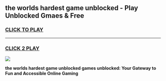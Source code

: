 
## the worlds hardest game unblocked - Play Unblocked Gmaes & Free
<h3>
<a href="https://news.freeplayer.one?title=the_worlds_hardest_game_unblocked&ref=16F">CLICK TO PLAY</a></h3>
<hr>

<h3>
<a href="https://news.freeplayer.one?title=the_worlds_hardest_game_unblocked&ref=16F">CLICK 2 PLAY</a>
  
</h3>

<a href="https://news.freeplayer.one?title=the_worlds_hardest_game_unblocked&ref=16F/"><img src="https://clearcache.store/games.png"></a>


**the worlds hardest game unblocked games unblocked: Your Gateway to Fun and Accessible Online Gaming**
